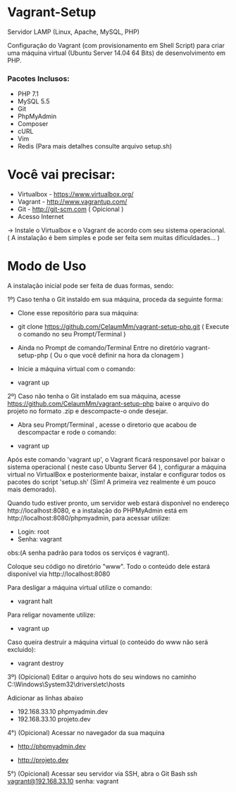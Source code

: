 Vagrant-Setup
===========

Servidor LAMP (Linux, Apache, MySQL, PHP)

Configuração do Vagrant (com provisionamento em Shell Script) para criar uma máquina virtual (Ubuntu Server 14.04 64 Bits) de desenvolvimento em PHP.

### Pacotes Inclusos:

- PHP 7.1
- MySQL 5.5
- Git
- PhpMyAdmin 
- Composer
- cURL
- Vim
- Redis
(Para mais detalhes consulte arquivo setup.sh)


Você vai precisar: 
==============

- Virtualbox - https://www.virtualbox.org/
- Vagrant - http://www.vagrantup.com/
- Git - http://git-scm.com ( Opicional )
- Acesso Internet


-> Instale o Virtualbox e o Vagrant de acordo com seu sistema operacional. ( A instalação é bem simples e pode ser feita sem muitas dificuldades... )


Modo de Uso
===========

A instalação inicial pode ser feita de duas formas, sendo:

1º) Caso tenha o Git instaldo em sua máquina, proceda da seguinte forma:



* Clone esse repositório para sua máquina:

- git clone https://github.com/CelaumMm/vagrant-setup-php.git ( Execute o comando no seu Prompt/Terminal )

* Ainda no Prompt de comando/Terminal Entre no diretório vagrant-setup-php  ( Ou o que você definir na hora da clonagem )

* Inicie a máquina virtual com o comando:

- vagrant up 




2º) Caso não tenha o Git instalado em sua máquina, acesse https://github.com/CelaumMm/vagrant-setup-php baixe o arquivo do projeto no formato .zip e descompacte-o onde desejar.

* Abra seu Prompt/Terminal , acesse o diretorio que acabou de descompactar e rode o comando:

- vagrant up




Após este comando 'vagrant up', o Vagrant ficará responsavel por baixar o sistema operacional ( neste caso Ubuntu Server 64 ), configurar a máquina virtual no VirtualBox e posteriormente baixar, instalar e configurar todos os pacotes do script 'setup.sh' (Sim! A primeira vez realmente é um pouco mais demorado).

Quando tudo estiver pronto, um servidor web estará disponível no endereço http://localhost:8080, e a instalação do PHPMyAdmin está em http://localhost:8080/phpmyadmin, para acessar utilize:

- Login: root
- Senha: vagrant

obs:(A senha padrão para todos os serviços é vagrant).


Coloque seu código no diretório "www". Todo o conteúdo dele estará disponível via http://localhost:8080

Para desligar a máquina virtual utilize o comando:

- vagrant halt

Para religar novamente utilize:

- vagrant up

Caso queira destruir a máquina virtual (o conteúdo do www não será excluido):

- vagrant destroy


3º) (Opicional) Editar o arquivo hots do seu windows no caminho C:\Windows\System32\drivers\etc\hosts

Adicionar as linhas abaixo 

- 192.168.33.10 phpmyadmin.dev
- 192.168.33.10 projeto.dev

4°) (Opicional) Acessar no navegador da sua maquina

- http://phpmyadmin.dev

- http://projeto.dev

5°) (Opicional) Acessar seu servidor via SSH, abra o Git Bash
ssh vagrant@192.168.33.10
senha: vagrant
